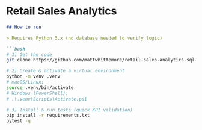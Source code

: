 # Retail Sales Analytics

```markdown
## How to run

> Requires Python 3.x (no database needed to verify logic)

```bash
# 1) Get the code
git clone https://github.com/mattwhittemore/retail-sales-analytics-sql-bi.git && cd retail-sales-analytics-sql-bi

# 2) Create & activate a virtual environment
python -m venv .venv
# macOS/Linux:
source .venv/bin/activate
# Windows (PowerShell):
# .\.venv\Scripts\Activate.ps1

# 3) Install & run tests (quick KPI validation)
pip install -r requirements.txt
pytest -q
